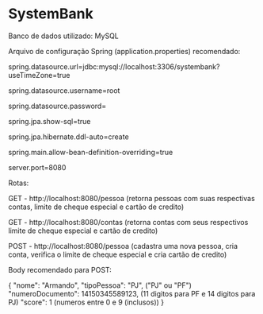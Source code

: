 # SystemBank

Banco de dados utilizado: MySQL

Arquivo de configuração Spring (application.properties) recomendado:

spring.datasource.url=jdbc:mysql://localhost:3306/systembank?useTimeZone=true

spring.datasource.username=root

spring.datasource.password=

spring.jpa.show-sql=true

spring.jpa.hibernate.ddl-auto=create

spring.main.allow-bean-definition-overriding=true

server.port=8080

Rotas:

GET - http://localhost:8080/pessoa (retorna pessoas com suas respectivas contas, limite de cheque especial e cartão de credito) 

GET - http://localhost:8080/contas (retorna contas com seus respectivos limite de cheque especial e cartão de credito)

POST - http://localhost:8080/pessoa (cadastra uma nova pessoa, cria conta, verifica o limite de cheque especial e cria cartão de credito)

Body recomendado para POST:

{
    "nome": "Armando",
    "tipoPessoa":  "PJ", ("PJ" ou "PF")
    "numeroDocumento": 14150345589123, (11 digitos para PF e 14 digitos para PJ)
    "score": 1 (numeros entre 0 e 9 (inclusos))
}
